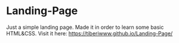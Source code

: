 # Landing-Page
Just a simple landing page. Made it in order to learn some basic HTML&CSS. Visit it here: https://tiberiwww.github.io/Landing-Page/
